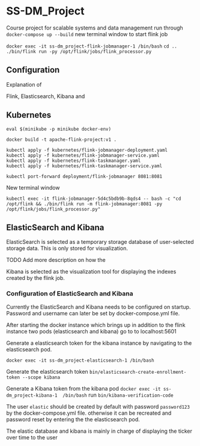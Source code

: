 # SS-DM_Project
Course project for scalable systems and data management
run through 
``docker-compose up --build``
new terminal window to start flink job

``docker exec -it ss-dm_project-flink-jobmanager-1 /bin/bash``
``cd ..``
``./bin/flink run -py /opt/flink/jobs/flink_processor.py``


## Configuration 
Explanation of 

Flink, Elasticsearch, Kibana and 

## Kubernetes
```
eval $(minikube -p minikube docker-env)

docker build -t apache-flink-project:v1 . 

kubectl apply -f kubernetes/flink-jobmanager-deployment.yaml
kubectl apply -f kubernetes/flink-jobmanager-service.yaml
kubectl apply -f kubernetes/flink-taskmanager.yaml           
kubectl apply -f kubernetes/flink-taskmanager-service.yaml

kubectl port-forward deployment/flink-jobmanager 8081:8081
```
New terminal window

```
kubectl exec -it flink-jobmanager-5d4c5bdb9b-8qds4 -- bash -c "cd /opt/flink && ./bin/flink run -m flink-jobmanager:8081 -py /opt/flink/jobs/flink_processor.py"

```

## ElasticSearch and Kibana

ElasticSearch is selected as a temporary storage database of user-selected storage data. This is only stored for visualization. 

TODO Add more description on how the 

Kibana is selected as the visualization tool for displaying the indexes created by the flink job. 

### Configuration of ElasticSearch and Kibana
Currently the ElasticSearch and Kibana needs to be configured on startup. Password and username can later  be set by docker-compose.yml file. 


After starting the docker instance which brings up in addition to the flink instance two pods (elasticsearch and kibana) go to to localhost:5601

Generate a elasticsearch token for the kibana instance by navigating to the elasticsearch pod. 

``docker exec -it ss-dm_project-elasticsearch-1 /bin/bash``

Generate the elasticsearch token ``bin/elasticsearch-create-enrollment-token --scope kibana``

Generate a Kibana token from the kibana pod 
``docker exec -it ss-dm_project-kibana-1  /bin/bash``
run
``bin/kibana-verification-code``

The user ``elastic`` should be created by default with password ``password123`` by the docker-compose.yml file. otherwise it can be recreated and password reset by entering the the elasticsearch pod. 

The elastic database and kibana is mainly in charge of displaying the ticker over time to the user

